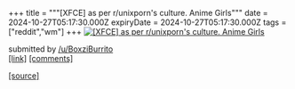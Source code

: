+++
title = """[XFCE] as per r/unixporn's culture. Anime Girls"""
date = 2024-10-27T05:17:30.000Z
expiryDate = 2024-10-27T05:17:30.000Z
tags = ["reddit","wm"]
+++
[![[XFCE] as per r/unixporn's culture. Anime Girls](https://preview.redd.it/8v65sac6g8xd1.png?width=640&crop=smart&auto=webp&s=36a699eba081ba9c271b7777f87903b6631fec3d "[XFCE] as per r/unixporn's culture. Anime Girls")](https://www.reddit.com/r/unixporn/comments/1gd3tpr/xfce_as_per_runixporns_culture_anime_girls/)

submitted by [/u/BoxziBurrito](https://www.reddit.com/user/BoxziBurrito)  
[\[link\]](https://i.redd.it/8v65sac6g8xd1.png) [\[comments\]](https://www.reddit.com/r/unixporn/comments/1gd3tpr/xfce_as_per_runixporns_culture_anime_girls/)

[[source]](https://www.reddit.com/r/unixporn/comments/1gd3tpr/xfce_as_per_runixporns_culture_anime_girls/)
